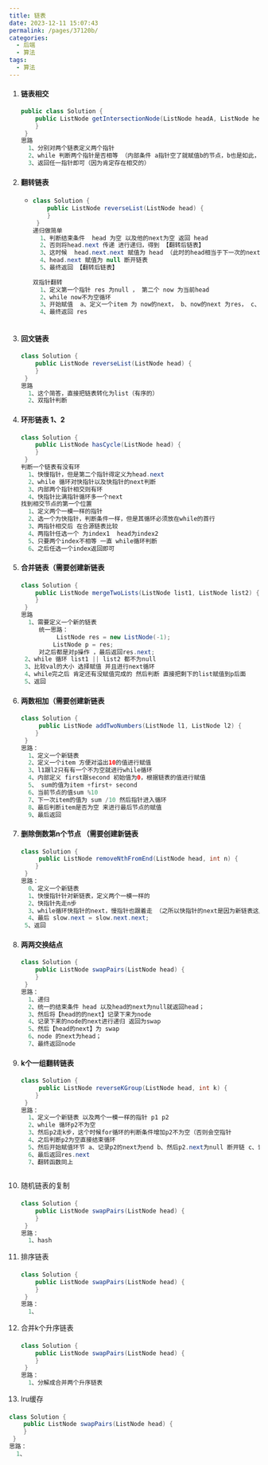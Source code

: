 ```yaml
---
title: 链表
date: 2023-12-11 15:07:43
permalink: /pages/37120b/
categories: 
  - 后端
  - 算法
tags: 
  - 算法
---
```




1. #### 链表相交

   ```java
   public class Solution {
       public ListNode getIntersectionNode(ListNode headA, ListNode headB) {
       }
    }   
   思路
     1、分别对两个链表定义两个指针
     2、while 判断两个指针是否相等 （内部条件 a指针空了就赋值b的节点，b也是如此，一直判断下去） 
     3、返回任一指针即可（因为肯定存在相交的）
   ```

   

2. #### 翻转链表

   - ```java
     class Solution {
         public ListNode reverseList(ListNode head) {
         }
      }  
     递归做简单
       1、判断结束条件  head 为空 以及他的next为空 返回 head
       2、否则将head.next 传递 进行递归，得到 【翻转后链表】
       3、这时候  head.next.next 赋值为 head （此时的head相当于下一次的next，这里就实现了翻转后的赋值）
       4、head.next 赋值为 null 断开链表 
       5、最终返回 【翻转后链表】
       
     双指针翻转
       1、定义第一个指针 res 为null ， 第二个 now 为当前head
       2、while now不为空循环
       3、开始赋值  a、定义一个item 为 now的next， b、now的next 为res， c、res为now d、 now为item （有点绕的）
       4、最终返回 res
       
     ```

   

3. #### 回文链表

   #### 

   ```java
   class Solution {
       public ListNode reverseList(ListNode head) {
       }
    }  
   思路
     1、这个简答，直接把链表转化为list（有序的）
     2、双指针判断
   ```

   

4. #### 环形链表 1、2

   #### 

   ```java
   class Solution {
       public ListNode hasCycle(ListNode head) {
       }
    } 
   判断一个链表有没有环
     1、快慢指针，但是第二个指针得定义为head.next
     2、while 循环对快指针以及快指针的next判断
     3、内部两个指针相交则有环
     4、快指针比满指针循环多一个next
   找到相交节点的第一个位置
     1、定义两个一模一样的指针
     2、选一个为快指针，判断条件一样，但是其循环必须放在while的首行
     3、两指针相交后 在合源链表比较
     4、两指针任选一个 为index1  head为index2
     5、只要两个index不相等 一直 while循环判断
     6、之后任选一个index返回即可
   ```

   

5. #### 合并链表（需要创建新链表

   #### 

   ```java
   class Solution {
       public ListNode mergeTwoLists(ListNode list1, ListNode list2) {
       }
    }   
   思路
     1、需要定义一个新的链表
     	统一思路：
     	     ListNode res = new ListNode(-1);
            ListNode p = res;
   		对之后都是对p操作 ，最后返回res.next;
   	2、while 循环 list1 || list2 都不为null
   	3、比较val的大小 选择赋值 并且进行next循环
   	4、while完之后 肯定还有没赋值完成的 然后判断 直接把剩下的list赋值到p后面
   	5、返回
   ```

   

6. #### 两数相加（需要创建新链表

   #### 

   ```java
   class Solution {
        public ListNode addTwoNumbers(ListNode l1, ListNode l2) {
       }
    }   
   思路：
     1、定义一个新链表
     2、定义一个item 方便对溢出10的值进行赋值
     3、l1跟l2只有有一个不为空就进行while循环
     4、内部定义 first跟second 初始值为0，根据链表的值进行赋值
     5、 sum的值为item +first+ second 
     6、当前节点的值sum %10
     7、下一次item的值为 sum /10 然后指针进入循环
     8、最后判断item是否为空 来进行最后节点的赋值
     9、最后返回
   ```

   

7. #### 删除倒数第n个节点 （需要创建新链表

   #### 

   ```java
   class Solution {
        public ListNode removeNthFromEnd(ListNode head, int n) {
       }
    }   
   思路：
     0、定义一个新链表
     1、快慢指针针对新链表，定义两个一模一样的
     2、快指针先走n步
     3、while循环快指针的next，慢指针也跟着走 （之所以快指针的next是因为新链表这里next了）
     4、最后 slow.next = slow.next.next;
   	5、返回 
   
   ```

   

8. #### 两两交换结点

   #### 

   ```java
   class Solution {
       public ListNode swapPairs(ListNode head) {
       }
    }
   思路：
     1、递归
     2、统一的结束条件 head 以及head的next为null就返回head；
     3、然后将【head的的next】记录下来为node
     4、记录下来的node的next进行递归 返回为swap
     5、然后【head的next】为 swap
     6、node 的next为head；
     7、最终返回node
   
   ```

   

9. #### k个一组翻转链表

   #### 

   ```java
   class Solution {
        public ListNode reverseKGroup(ListNode head, int k) {
       }
    }   
   思路：
     1、定义一个新链表 以及两个一模一样的指针 p1 p2
     2、while 循环p2不为空
     3、然后p2走k步，这个时候for循环的判断条件增加p2不为空（否则会空指针
     4、之后判断p2为空直接结束循环
     5、然后开始赋值环节 a、记录p2的next为end b、然后p2.next为null 断开链 c、记录p1的next为start d、然后p1.next调用翻转链表函数进行翻转 传值为start， 这样就得到这一段的翻转链表， e、然后start的next赋值为end，再接上上一段 f、然后 p1 p2指针都赋值为start，开始新的下一段while循环
     6、最后返回res.next
     7、翻转函数同上
     
   ```

10. 随机链表的复制

    #### 

    ```java
    class Solution {
        public ListNode swapPairs(ListNode head) {
        }
     }
    思路：
      1、hash 
    
    ```

    

11. 排序链表

    #### 

    ```java
    class Solution {
        public ListNode swapPairs(ListNode head) {
        }
     }
    思路：
      1、
    ```

    

12. 合并k个升序链表

    #### 

    ```java
    class Solution {
        public ListNode swapPairs(ListNode head) {
        }
     }
    思路：
      1、分解成合并两个升序链表
    
    ```

    

13. lru缓存

#### 

```java
class Solution {
    public ListNode swapPairs(ListNode head) {
    }
 }
思路：
  1、

```

